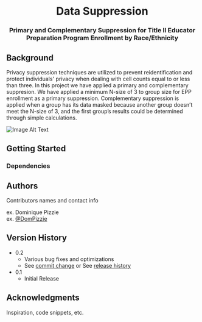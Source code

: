 <h1 align="center">Data Suppression</h1>
<h3 align="center">Primary and Complementary Suppression for Title II Educator Preparation Program Enrollment by Race/Ethnicity</h3>

## Background

Privacy suppression techniques are utilized to prevent reidentification and protect individuals' privacy when dealing with cell counts equal to or less than three. In this project we have applied a primary and complementary suppresion. We have applied a minimum N-size of 3 to group size for EPP enrollment as a primary suppression. Complementary suppression is applied when a group has its data masked because another group doesn’t meet the N-size of 3, and the first group’s results could be determined through simple calculations. 

![Image Alt Text](path/to/your/image.png)



## Getting Started

### Dependencies


## Authors

Contributors names and contact info

ex. Dominique Pizzie  
ex. [@DomPizzie](https://twitter.com/dompizzie)

## Version History

* 0.2
    * Various bug fixes and optimizations
    * See [commit change]() or See [release history]()
* 0.1
    * Initial Release

## Acknowledgments

Inspiration, code snippets, etc.
